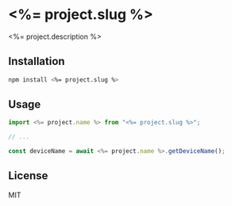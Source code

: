 # <%= project.slug %>

<%= project.description %>

## Installation

```sh
npm install <%= project.slug %>
```

## Usage

```js
import <%= project.name %> from "<%= project.slug %>";

// ...

const deviceName = await <%= project.name %>.getDeviceName();
```

## License

MIT
